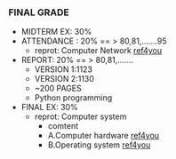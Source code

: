 ### FINAL GRADE
- MIDTERM EX: 30%
- ATTENDANCE : 20%  == > 80,81,.......95
  - reprot: Computer Network [ref4you](https://github.com/MyDearGreatTeacher/ComputerScience2022/blob/main/CourseMaterials/ComputerNetwork.md)
- REPORT:  20%  == > 80,81,.......
  - VERSION 1:1123
  - VERSION 2:1130
  - ~200 PAGES 
  - Python programming
- FINAL EX: 30% 
  - reprot: Computer system
    - comtent
    - A.Computer hardware [ref4you](https://github.com/MyDearGreatTeacher/ComputerScience2022/blob/main/CourseMaterials/ComputerHardware.md) 
    - B.Operating system  [ref4you](https://github.com/MyDearGreatTeacher/ComputerScience2022/blob/main/CourseMaterials/Operatingsystem.md)
